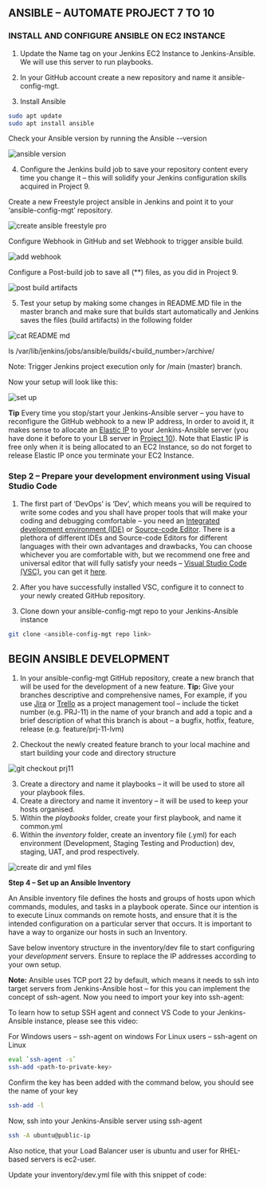 ## ANSIBLE – AUTOMATE PROJECT 7 TO 10

### INSTALL AND CONFIGURE ANSIBLE ON EC2 INSTANCE

1. Update the Name tag on your Jenkins EC2 Instance to Jenkins-Ansible. We will use this server to run playbooks.

2. In your GitHub account create a new repository and name it ansible-config-mgt.


3. Install Ansible

```bash
sudo apt update
sudo apt install ansible
```
Check your Ansible version by running the Ansible --version

![ansible version](https://github.com/SamuelOvuema/Dareyio-pbl/assets/132525203/7d752310-9eff-4aa2-b185-2b6daf60ece4)

4. Configure the Jenkins build job to save your repository content every time you change it – this will solidify your Jenkins configuration skills acquired in Project 9.

Create a new Freestyle project ansible in Jenkins and point it to your ‘ansible-config-mgt’ repository.

![create ansible freestyle pro](https://github.com/SamuelOvuema/Dareyio-pbl/assets/132525203/44a95c61-5e7f-4f6e-94b2-4089cf2fc981)

Configure Webhook in GitHub and set Webhook to trigger ansible build.

![add webhook](https://github.com/SamuelOvuema/Dareyio-pbl/assets/132525203/b3827548-32f4-40fb-9718-7694321cbf92)

Configure a Post-build job to save all (**) files, as you did in Project 9.

![post build artifacts](https://github.com/SamuelOvuema/Dareyio-pbl/assets/132525203/464f5960-70ae-4523-b55b-13fccc43bfe1)

5. Test your setup by making some changes in README.MD file in the master branch and make sure that builds start automatically and Jenkins saves the files (build artifacts) in the following folder

![cat README md](https://github.com/SamuelOvuema/Dareyio-pbl/assets/132525203/cad41c3b-fb93-407b-9ddb-5bc8cb93dede)

ls /var/lib/jenkins/jobs/ansible/builds/<build_number>/archive/

Note: Trigger Jenkins project execution only for /main (master) branch.

Now your setup will look like this:

![set up](https://github.com/SamuelOvuema/Dareyio-pbl/assets/132525203/1fc818f3-bd62-4a95-a6d8-9a4ef86a0d39)

**Tip** Every time you stop/start your Jenkins-Ansible server – you have to reconfigure the GitHub webhook to a new IP address, In order to avoid it, it makes sense to allocate an [Elastic IP](https://docs.aws.amazon.com/AWSEC2/latest/UserGuide/elastic-ip-addresses-eip.html) to your Jenkins-Ansible server (you have done it before to your LB server in [Project 10](https://professional-pbl.darey.io/en/latest/project10.html)). Note that Elastic IP is free only when it is being allocated to an EC2 Instance, so do not forget to release Elastic IP once you terminate your EC2 Instance.

### Step 2 – Prepare your development environment using Visual Studio Code

1. The first part of ‘DevOps’ is ‘Dev’, which means you will be required to write some codes and you shall have proper tools that will make your coding and debugging comfortable – you need an [Integrated development environment (IDE)](https://en.wikipedia.org/wiki/Integrated_development_environment) or [Source-code Editor](https://en.wikipedia.org/wiki/Source-code_editor). There is a plethora of different IDEs and Source-code Editors for different languages with their own advantages and drawbacks, You can choose whichever you are comfortable with, but we recommend one free and universal editor that will fully satisfy your needs – [Visual Studio Code (VSC)](https://en.wikipedia.org/wiki/Visual_Studio_Code), you can get it [here](https://code.visualstudio.com/download).

2. After you have successfully installed VSC, configure it to connect to your newly created GitHub repository.

3. Clone down your ansible-config-mgt repo to your Jenkins-Ansible instance
```bash
git clone <ansible-config-mgt repo link>
```

## BEGIN ANSIBLE DEVELOPMENT

1. In your ansible-config-mgt GitHub repository, create a new branch that will be used for the development of a new feature.
**Tip:** Give your branches descriptive and comprehensive names, For example, if you use [Jira](https://www.atlassian.com/software/jira) or [Trello](https://trello.com/) as a project management tool – include the ticket number (e.g. PRJ-11) in the name of your branch and add a topic and a brief description of what this branch is about – a bugfix, hotfix, feature, release (e.g. feature/prj-11-lvm)

2. Checkout the newly created feature branch to your local machine and start building your code and directory structure

![git checkout prj11](https://github.com/SamuelOvuema/Dareyio-pbl/assets/132525203/2e5118e8-53aa-43a4-8437-29961d7d9fb2)

3. Create a directory and name it playbooks – it will be used to store all your playbook files.
4. Create a directory and name it inventory – it will be used to keep your hosts organised.
5. Within the *playbooks* folder, create your first playbook, and name it common.yml
5. Within the *inventory* folder, create an inventory file (.yml) for each environment (Development, Staging Testing and Production) dev, staging, UAT, and prod respectively.

![create dir and yml files](https://github.com/SamuelOvuema/Dareyio-pbl/assets/132525203/f78e5ba9-a456-4925-bfe9-06214c5e8af3)

**Step 4 – Set up an Ansible Inventory**

An Ansible inventory file defines the hosts and groups of hosts upon which commands, modules, and tasks in a playbook operate. Since our intention is to execute Linux commands on remote hosts, and ensure that it is the intended configuration on a particular server that occurs. It is important to have a way to organize our hosts in such an Inventory.

Save below inventory structure in the inventory/dev file to start configuring your *development* servers. Ensure to replace the IP addresses according to your own setup.

**Note:** Ansible uses TCP port 22 by default, which means it needs to ssh into target servers from Jenkins-Ansible host – for this you can implement the concept of ssh-agent. Now you need to import your key into ssh-agent:

To learn how to setup SSH agent and connect VS Code to your Jenkins-Ansible instance, please see this video:

For Windows users – ssh-agent on windows
For Linux users – ssh-agent on Linux
```bash
eval `ssh-agent -s`
ssh-add <path-to-private-key>
```
Confirm the key has been added with the command below, you should see the name of your key
```bash
ssh-add -l
```
Now, ssh into your Jenkins-Ansible server using ssh-agent
```bash
ssh -A ubuntu@public-ip
```
Also notice, that your Load Balancer user is ubuntu and user for RHEL-based servers is ec2-user.

Update your inventory/dev.yml file with this snippet of code:



























